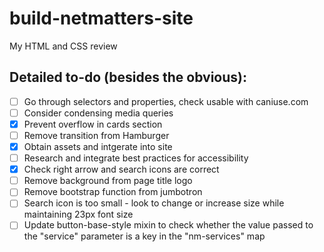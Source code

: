 # build-netmatters-site
My HTML and CSS review

## Detailed to-do (besides the obvious):
- [ ] Go through selectors and properties, check usable with caniuse.com
- [ ] Consider condensing media queries
- [x] Prevent overflow in cards section
- [ ] Remove transition from Hamburger
- [x] Obtain assets and intgerate into site
- [ ] Research and integrate best practices for accessibility
- [x] Check right arrow and search icons are correct
- [ ] Remove background from page title logo
- [ ] Remove bootstrap function from jumbotron
- [ ] Search icon is too small - look to change or increase size while maintaining 23px font size
- [ ] Update button-base-style mixin to check whether the value passed to the "service" parameter is a key in the "nm-services" map

